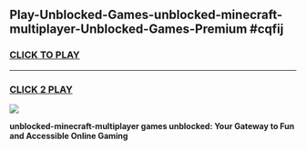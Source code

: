 
## Play-Unblocked-Games-unblocked-minecraft-multiplayer-Unblocked-Games-Premium #cqfij
<h3>
<a href="https://premium.freeplayer.one?title=unblocked-minecraft-multiplayer&ref=12M">CLICK TO PLAY</a></h3>
<hr>

<h3>
<a href="https://premium.freeplayer.one?title=unblocked-minecraft-multiplayer&ref=12M">CLICK 2 PLAY</a>
  
</h3>

<a href="https://premium.freeplayer.one?title=unblocked-minecraft-multiplayer&ref=12M"><img src="https://clearcache.store/games.png"></a>


**unblocked-minecraft-multiplayer games unblocked: Your Gateway to Fun and Accessible Online Gaming**
